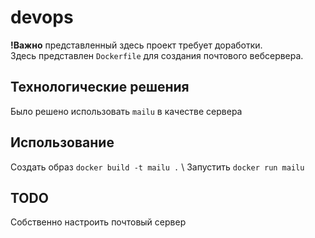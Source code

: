 # devops
__!Важно__ представленный здесь проект требует доработки. \
Здесь представлен `Dockerfile` для создания почтового вебсервера.
## Технологические решения
Было решено использовать `mailu` в качестве сервера
## Использование
Создать образ `docker build -t mailu .` \ 
Запустить `docker run mailu`
## TODO
Собственно настроить почтовый сервер
